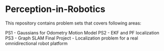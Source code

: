 # Perception-in-Robotics

This repository contains problem sets that covers following areas:

PS1 - Gaussians for Odometry Motion Model
PS2 - EKF and PF localization
PS3 - Graph SLAM
Final Project - Localization problem for a real omnidirectional robot platform
